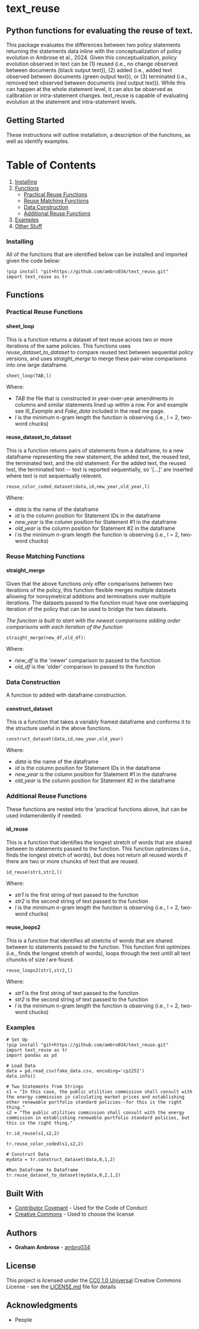 # text_reuse
## Python functions for evaluating the reuse of text.

This package evaluates the differences between two policy statements returning the statements data inline with the conceptualization of policy evolution in Ambrose et al., 2024.  Given this conceptualization, policy evolution observed in text can be (1) reused (i.e., no change observed between documents {black output text}), (2) added (i.e., added text observed between documents {green output text}), or (3) terminated (i.e., removed text observed between documents {red output text}). While this can happen at the whole statement level, it can also be observed as calibration or intra-statement changes. text_reuse is capable of evaluating evolution at the statement and intra-statement levels. 

## Getting Started

These instructions will outline installation, a description of the functions, as well as identify examples.

# Table of Contents
1. [Installing](#Installing)
2. [Functions](#Functions)
   - [Practical Reuse Functions](#Practical-Reuse-Functions)
   - [Reuse Matching Functions](#Reuse-Matching-Functions)
   - [Data Construction](#Data-Construction)
   - [Additional Reuse Functions](#Additional-Reuse-Functions)
3. [Examples](#Examples)
4. [Other Stuff](#Built-With)

### Installing

All of the functions that are identified below can be installed and imported given the code below:

    !pip install "git+https://github.com/ambro034/text_reuse.git"
    import text_reuse as tr

## Functions

### Practical Reuse Functions

#### sheet_loop
This is a function returns a dataset of text reuse across two or more iterations of the same policies. This functions uses *reuse_dataset_to_dataset* to compare reused text between sequential policy versions, and uses *straight_merge* to merge these pair-wise comparisons into one large dataframe.

    sheet_loop(TAB,l)

Where:
  - *TAB* the file that is constructed in year-over-year amendments in columns and similar statements lined up within a row. For and example see *Ill_Example* and *Fake_data* included in the read me page.
  - *l* is the minimum n-gram length the function is observing (i.e., l = 2, two-word chucks)

#### reuse_dataset_to_dataset
This is a function returns pairs of statements from a dataframe, to a new dataframe representing the new statement, the added text, the reused test, the terminated text, and the old statement. For the added text, the reused test, the terminated text -- text is reported sequentially, so '[...]' are inserted where text is not sequentually relevent.

    reuse_color_coded_dataset(data,id,new_year,old_year,l)

Where:
  - *data* is the name of the dataframe
  - *id* is the column position for Statement IDs in the dataframe
  - *new_year* is the column position for Statement #1 in the dataframe
  - *old_year* is the column position for Statement #2 in the dataframe
  - *l* is the minimum n-gram length the function is observing (i.e., l = 2, two-word chucks)


### Reuse Matching Functions

#### straight_merge
Given that the above functions only offer comparisons between two iterations of the policy, this function flexible merges multiple datasets allowing for nonsymetrical additions and terminations over multiple iterations. The datasets passed to the function must have one overlapping iteration of the policy that can be used to bridge the two datasets. 

*The funciton is built to start with the newest comparisons adding order comparisons with each iteration of the function*

    straight_merge(new_df,old_df):

Where:
  - *new_df* is the 'newer' comparison to passed to the function
  - *old_df* is the 'older' comparison to passed to the function

### Data Construction

A function to added with dataframe construction.

#### construct_dataset
This is a function that takes a variably framed dataframe and conforms it to the structure useful in the above functions.

    construct_dataset(data,id,new_year,old_year)

Where:
  - *data* is the name of the dataframe
  - *id* is the column position for Statement IDs in the dataframe
  - *new_year* is the column position for Statement #1 in the dataframe
  - *old_year* is the column position for Statement #2 in the dataframe
    

### Additional Reuse Functions

These functions are nested into the 'practical functions above, but can be used indamendently if needed.

#### id_reuse
This is a function that identifies the longest stretch of words that are shared between to statements passed to the function. This function optimizes (i.e., finds the longest stretch of words), but does not return all reused words if there are two or more chuncks of text that are reused. 

    id_reuse(str1,str2,l)

Where:
  - *str1* is the first string of text passed to the function
  - *str2* is the second string of text passed to the function
  - *l* is the minimum n-gram length the function is observing (i.e., l = 2, two-word chucks)

#### reuse_loops2
This is a function that identifies all stretchs of words that are shared between to statements passed to the function. This function first optimizes (i.e., finds the longest stretch of words), loops through the text untill all text chuncks of size *l* are found. 

    reuse_loops2(str1,str2,l)

Where:
  - *str1* is the first string of text passed to the function
  - *str2* is the second string of text passed to the function
  - *l* is the minimum n-gram length the function is observing (i.e., l = 2, two-word chucks)

### Examples

    # Set Up
    !pip install "git+https://github.com/ambro034/text_reuse.git"
    import text_reuse as tr
    import pandas as pd
    
    # Load Data
    data = pd.read_csv(fake_data.csv, encoding='cp1252')
    data.info()

    # Two Statements from Strings
    s1 = "In this case, the public utilities commission shall consult with the energy commission in calculating market prices and establishing other renewable portfolio standard policies--for this is the right thing."
    s2 = "The public utilities commission shall consult with the energy commission in establishing renewable portfolio standard policies, but this is the right thing."

    tr.id_reuse(s1,s2,2)

    tr.reuse_color_coded(s1,s2,2)

    # Construct Data
    mydata = tr.construct_dataset(data,0,1,2)

    #Run Dataframe to Dataframe
    tr.reuse_dataset_to_dataset(mydata,0,2,1,2)

    
## Built With

  - [Contributor Covenant](https://www.contributor-covenant.org/) - Used
    for the Code of Conduct
  - [Creative Commons](https://creativecommons.org/) - Used to choose
    the license

## Authors

  - **Graham Ambrose** - 
    [ambro034](https://github.com/ambro034/)


## License

This project is licensed under the [CC0 1.0 Universal](LICENSE.md)
Creative Commons License - see the [LICENSE.md](LICENSE.md) file for
details

## Acknowledgments

  - People
  
